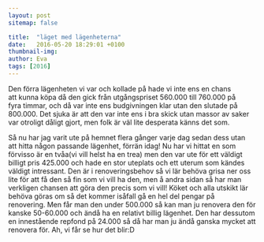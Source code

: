 ```yaml
---
layout: post
sitemap: false

title:  "läget med lägenheterna"
date:   2016-05-20 18:29:01 +0100
thumbnail-img: 
author: Eva
tags: [2016]
---
```


Den förra lägenheten vi var och kollade på hade vi inte ens en chans att kunna köpa då den gick från utgångspriset 560.000 till 760.000 på fyra timmar, och då var inte ens budgivningen klar utan den slutade på 800.000. Det sjuka är att den var inte ens i bra skick utan massor av saker var otroligt dåligt gjort, men folk är väl lite desperata känns det som. 

Så nu har jag varit ute på hemnet flera gånger varje dag sedan dess utan att hitta någon passande lägenhet, förrän idag! Nu har vi hittat en som förvisso är en tvåa(vi vill helst ha en trea) men den var ute för ett väldigt billigt pris 425.000 och hade en stor uteplats och ett uterum som kändes väldigt intressant. Den är i renoveringsbehov så vi lär behöva grisa ner oss lite för att få den så fin som vi vill ha den, men å andra sidan så har man verkligen chansen att göra den precis som vi vill! Köket och alla utskikt lär behöva göras om så det kommer isåfall gå en hel del pengar på renovering. Men får man den under 500.000 så kan man ju renovera den för kanske 50-60.000 och ändå ha en relativt billig lägenhet. Den har dessutom en innestående repfond på 24.000 så då har man ju ändå ganska mycket att renovera för. Ah, vi får se hur det blir:D

